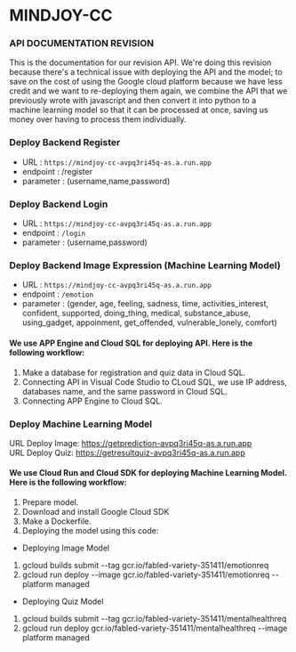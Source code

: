 # MINDJOY-CC
### API DOCUMENTATION REVISION
This is the documentation for our revision API. We're doing this revision because there's a technical issue with deploying the API and the model; to save on the cost of using the Google cloud platform because we have less credit and we want to re-deploying them again, we combine the API that we previously wrote with javascript and then convert it into python to a machine learning model so that it can be processed at once, saving us money over having to process them individually.

### Deploy Backend Register
- URL : `https://mindjoy-cc-avpq3ri45q-as.a.run.app`
- endpoint : /register
- parameter : (username,name,password)
### Deploy Backend Login
- URL : `https://mindjoy-cc-avpq3ri45q-as.a.run.app`
- endpoint : `/login`
- parameter : (username,password)
### Deploy Backend Image Expression (Machine Learning Model)
- URL : `https://mindjoy-cc-avpq3ri45q-as.a.run.app`
- endpoint : `/emotion`
- parameter :
   (gender,
    age, 
    feeling,
    sadness,
    time,
    activities_interest,
    confident,
    supported,
    doing_thing,
    medical,
    substance_abuse,
    using_gadget,
    appoinment,
    get_offended,
    vulnerable_lonely,
    comfort)
#### We use APP Engine and Cloud SQL for deploying API. Here is the following workflow:
1. Make a database for registration and quiz data in Cloud SQL.
2. Connecting API in Visual Code Studio to CLoud SQL, we use IP address, databases name, and the same password in Cloud SQL.
3. Connecting APP Engine to Cloud SQL.

### Deploy Machine Learning Model

URL Deploy Image:
https://getprediction-avpq3ri45q-as.a.run.app
<br />
URL Deploy Quiz:
https://getresultquiz-avpq3ri45q-as.a.run.app
<br />
#### We use Cloud Run and Cloud SDK for deploying Machine Learning Model. Here is the following workflow:
1. Prepare model.
2. Download and install Google Cloud SDK
3. Make a Dockerfile.
4. Deploying the model using this code:

* Deploying Image Model
1. gcloud builds submit --tag gcr.io/fabled-variety-351411/emotionreq
2. gcloud run deploy --image gcr.io/fabled-variety-351411/emotionreq --platform managed

* Deploying Quiz Model
1. gcloud builds submit --tag gcr.io/fabled-variety-351411/mentalhealthreq
2. gcloud run deploy  gcr.io/fabled-variety-351411/mentalhealthreq --image platform managed
